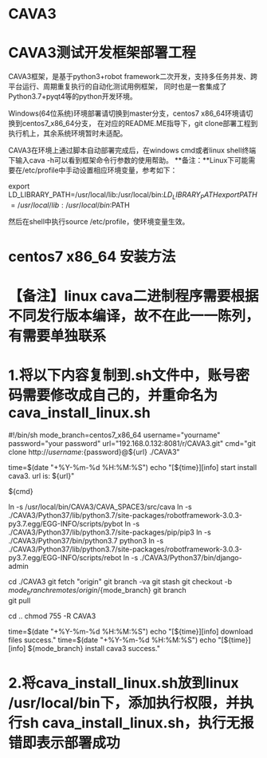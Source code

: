 # CAVA3
# CAVA3测试开发框架部署工程

CAVA3框架，是基于python3+robot framework二次开发，支持多任务并发、跨平台运行、周期重复执行的自动化测试用例框架，
同时也是一套集成了Python3.7+pyqt4等的python开发环境。

Windows(64位系统)环境部署请切换到master分支，centos7 x86_64环境请切换到centos7_x86_64分支，
在对应的README.ME指导下，git clone部署工程到执行机上，其余系统环境暂时未适配。

CAVA3在环境上通过脚本自动部署完成后，在windows cmd或者linux shell终端下输入cava -h可以看到框架命令行参数的使用帮助。
**备注：**Linux下可能需要在/etc/profile中手动设置相应环境变量，参考如下：

export LD_LIBRARY_PATH=/usr/local/lib:/usr/local/bin:$LD_LIBRARY_PATH
export PATH=/usr/local/lib:/usr/local/bin:$PATH

然后在shell中执行source /etc/profile，使环境变量生效。

# centos7 x86_64 安装方法
# 【备注】linux cava二进制程序需要根据不同发行版本编译，故不在此一一陈列，有需要单独联系

# 1.将以下内容复制到.sh文件中，账号密码需要修改成自己的，并重命名为cava_install_linux.sh
#!/bin/sh
mode_branch=centos7_x86_64
username="yourname"
password="your password"
url="192.168.0.132:8081/r/CAVA3.git"
cmd="git clone http://${username}:${password}@${url} ./CAVA3"

time=$(date "+%Y-%m-%d %H:%M:%S")
echo "[${time}][info] start install cava3. url is: ${url}"

${cmd}

ln -s /usr/local/bin/CAVA3/CAVA_SPACE3/src/cava
ln -s ./CAVA3/Python37/lib/python3.7/site-packages/robotframework-3.0.3-py3.7.egg/EGG-INFO/scripts/pybot
ln -s ./CAVA3/Python37/lib/python3.7/site-packages/pip/pip3
ln -s ./CAVA3/Python37/bin/python3.7 python3
ln -s ./CAVA3/Python37/lib/python3.7/site-packages/robotframework-3.0.3-py3.7.egg/EGG-INFO/scripts/rebot
ln -s ./CAVA3/Python37/bin/django-admin

cd ./CAVA3
git fetch "origin"
git branch -va
git stash
git checkout -b ${mode_branch} remotes/origin/${mode_branch}
git branch   
git pull

cd ..
chmod 755 -R CAVA3

time=$(date "+%Y-%m-%d %H:%M:%S")
echo "[${time}][info] download files success."
time=$(date "+%Y-%m-%d %H:%M:%S")
echo "[${time}][info] ${mode_branch} install cava3 success."


# 2.将cava_install_linux.sh放到linux /usr/local/bin下，添加执行权限，并执行sh cava_install_linux.sh，执行无报错即表示部署成功
